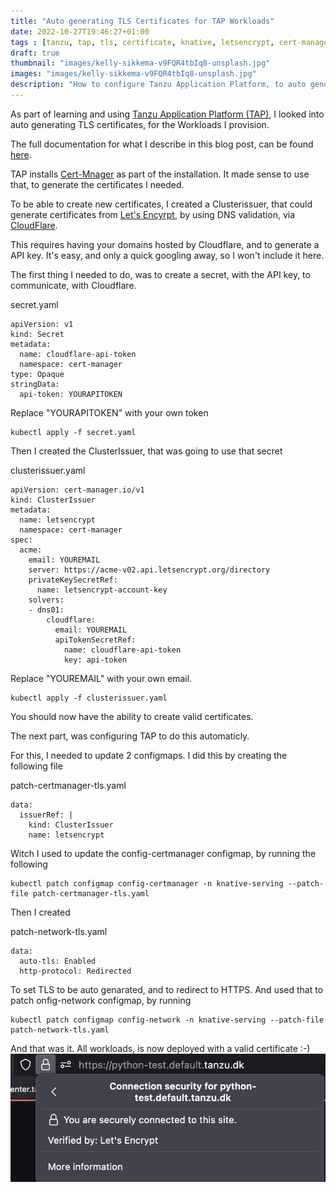 ```yaml
---
title: "Auto generating TLS Certificates for TAP Workloads"
date: 2022-10-27T19:46:27+01:00
tags : [tanzu, tap, tls, certificate, knative, letsencrypt, cert-manager, tanzu application platform, secure]
draft: true
thumbnail: "images/kelly-sikkema-v9FQR4tbIq8-unsplash.jpg"
images: "images/kelly-sikkema-v9FQR4tbIq8-unsplash.jpg"
description: "How to configure Tanzu Application Platform, to auto generate certificates for workloads"
---
```


As part of learning and using [Tanzu Application Platform (TAP)](https://tanzu.vmware.com/application-platform), I looked into auto generating TLS certificates, for the Workloads I provision.

The full documentation for what I describe in this blog post, can be found [here](https://docs.vmware.com/en/Cloud-Native-Runtimes-for-VMware-Tanzu/2.0/tanzu-cloud-native-runtimes/GUID-auto-tls.html).

TAP installs [Cert-Mnager](https://cert-manager.io) as part of the installation.
It made sense to use that, to generate the certificates I needed.

To be able to create new certificates, I created a Clusterissuer, that could generate certificates from [Let's Encyrpt](https://letsencrypt.org), by using DNS validation, via [CloudFlare](https://www.cloudflare.com).

This requires having your domains hosted by Cloudflare, and to generate a API key. It's easy, and only a quick googling away, so I won't include it here.

The first thing I needed to do, was to create a secret, with the API key, to communicate, with Cloudflare.

secret.yaml

```
apiVersion: v1
kind: Secret
metadata:
  name: cloudflare-api-token
  namespace: cert-manager
type: Opaque
stringData:
  api-token: YOURAPITOKEN
```

Replace "YOURAPITOKEN" with your own token

```
kubectl apply -f secret.yaml
```

Then I created the ClusterIssuer, that was going to use that secret

clusterissuer.yaml

```
apiVersion: cert-manager.io/v1
kind: ClusterIssuer
metadata:
  name: letsencrypt
  namespace: cert-manager
spec:
  acme:
    email: YOUREMAIL
    server: https://acme-v02.api.letsencrypt.org/directory
    privateKeySecretRef:
      name: letsencrypt-account-key
    solvers:
    - dns01:
        cloudflare:
          email: YOUREMAIL
          apiTokenSecretRef:
            name: cloudflare-api-token
            key: api-token
```

Replace "YOUREMAIL" with your own email.

```
kubectl apply -f clusterissuer.yaml
```

You should now have the ability to create valid certificates.

The next part, was configuring TAP to do this automaticly.

For this, I needed to update 2 configmaps.
I did this by creating the following file

patch-certmanager-tls.yaml

```
data:
  issuerRef: |
    kind: ClusterIssuer
    name: letsencrypt
```

Witch I used to update the config-certmanager configmap, by running the following

```
kubectl patch configmap config-certmanager -n knative-serving --patch-file patch-certmanager-tls.yaml
```

Then I created

patch-network-tls.yaml

```
data:
  auto-tls: Enabled
  http-protocol: Redirected
```

To set TLS to be auto genarated, and to redirect to HTTPS.
And used that to patch onfig-network configmap, by running

```
kubectl patch configmap config-network -n knative-serving --patch-file patch-network-tls.yaml
```

And that was it.
All workloads, is now deployed with a valid certificate :-)
![Certificate](images/certificate.png)
